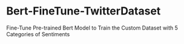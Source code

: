 # Bert-FineTune-TwitterDataset
Fine-Tune Pre-trained Bert Model to Train the Custom Dataset with 5 Categories of Sentiments
